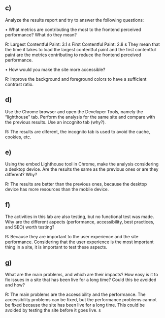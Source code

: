 ## c)

Analyze the results report and try to answer the following questions:

• What metrics are contributing the most to the frontend perceived performance? What do
they mean?

R: Largest Contentful Paint: 3.1 s
First Contentful Paint: 2.8 s
They mean that the time it takes to load the largest contentful paint and the first contentful paint are the metrics contributing to reduce the frontend perceived performance.

• How would you make the site more accessible?

R: Improve the background and foreground colors to have a sufficient contrast ratio.

## d)

Use the Chrome browser and open the Developer Tools, namely the “lighthouse” tab. Perform the analysis for the same site and compare with the previous results. Use an incognito tab (why?).

R: The results are diferent, the incognito tab is used to avoid the cache, cookies, etc.

## e)

Using the embed Lighthouse tool in Chrome, make the analysis considering a desktop device.
Are the results the same as the previous ones or are they different? Why?

R: The results are better than the previous ones, because the desktop device has more resources than the mobile device.

## f)

The activities in this lab are also testing, but no functional test was made.
Why are the different aspects (performance, accessibility, best practices, and SEO) worth
testing?

R: Because they are important to the user experience and the site performance. Considering that the user experience is the most important thing in a site, it is important to test these aspects.

## g)

What are the main problems, and which are their impacts? How easy is it to fix issues in a site
that has been live for a long time? Could this be avoided and how?

R: The main problems are the accessibility and the performance. The accessibility problems can be fixed, but the performance problems cannot be fixed because the site has been live for a long time. This could be avoided by testing the site before it goes live.
s
